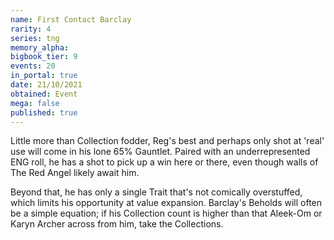 ```yaml
---
name: First Contact Barclay
rarity: 4
series: tng
memory_alpha:
bigbook_tier: 9
events: 20
in_portal: true
date: 21/10/2021
obtained: Event
mega: false
published: true
---
```


Little more than Collection fodder, Reg's best and perhaps only shot at 'real' use will come in his lone 65% Gauntlet. Paired with an underrepresented ENG roll, he has a shot to pick up a win here or there, even though walls of The Red Angel likely await him. 

Beyond that, he has only a single Trait that's not comically overstuffed, which limits his opportunity at value expansion. Barclay's Beholds will often be a simple equation; if his Collection count is higher than that Aleek-Om or Karyn Archer across from him, take the Collections.
